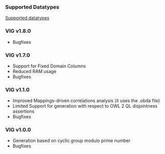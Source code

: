 ### Supported Datatypes

[Supported datatypes](v1.8.0/Supported-Datatypes)

### VIG v1.8.0

* Bugfixes
	
### VIG v1.7.0

* Support for Fixed Domain Columns
* Reduced RAM usage
* Bugfixes
	
### VIG v1.1.0

* Improved Mappings-driven correlations analysis (it uses the .obda file)
* Limited Support for generation with respect to OWL 2 QL disjointness assertions
* Bugfixes
	
### VIG v1.0.0

* Generation based on cyclic group modulo prime number
* Bugfixes

